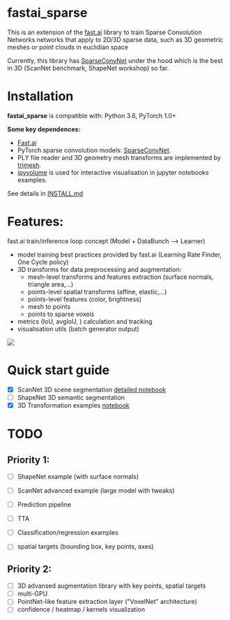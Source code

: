 # fastai_sparse

This is an extension of the [fast.ai](https://github.com/fastai/fastai) library to train Sparse Convolution Networks networks that apply to 2D/3D sparse data, such as 3D geometric meshes or point clouds in euclidian space

Currently, this library has [SparseConvNet](https://github.com/facebookresearch/SparseConvNet) under the hood which is the best in 3D (ScanNet benchmark, ShapeNet workshop) so far.


# Installation

**fastai_sparse** is compatible with: Python 3.6, PyTorch 1.0+

**Some key dependences:**  
- [Fast.ai](https://github.com/fastai/fastai#installation)  
- PyTorch sparse convolution models: [SparseConvNet](https://github.com/facebookresearch/SparseConvNet). 
- PLY file reader and 3D geometry mesh transforms are implemented by [trimesh](https://github.com/mikedh/trimesh).    
- [ipyvolume](http://ipyvolume.readthedocs.io/) is used for interactive visualisation in jupyter notebooks examples.

See details in [INSTALL.md](INSTALL.md)


# Features:
fast.ai train/inference loop concept (Model + DataBunch --> Learner) 
* model training best practices provided by fast.ai (Learning Rate Finder, One Cycle policy)  
* 3D transforms for data preprocessing and augmentation:  
  - mesh-level transforms and features extraction (surface normals, triangle area,...)  
  - points-level spatial transforms (affine, elastic,...)  
  - points-level features (color, brightness)  
  - mesh to points
  - points to sparse voxels
* metrics (IoU, avgIoU, ) calculation and tracking
* visualisation utils (batch generator output)  

![](https://goodok.github.io/fastai_sparse/docs/mission/classes.svg)


# Quick start guide


- [x] ScanNet 3D scene segmentation [detailed notebook](https://github.com/goodok/fastai_sparse/blob/master/examples/scannet/unet_24_detailed.ipynb)
- [ ] ShapeNet 3D semantic segmentation
- [x] 3D Transformation examples [notebook](https://github.com/goodok/fastai_sparse/blob/master/notebooks/transforms/transforms.ipynb)
# TODO

## Priority 1:
- [ ] ShapeNet example (with surface normals)
- [ ] ScanNet advanced example (large model with tweaks)
- [ ] Prediction pipeline
- [ ] TTA
- [ ] Classification/regression examples
- [ ] spatial targets (bounding box, key points, axes)


## Priority 2:
- [ ] 3D advansed augmentation library with key points, spatial targets
- [ ] multi-GPU
- [ ] PointNet-like feature extraction layer ("VoxelNet" architecture)
- [ ] confidence / heatmap / kernels visualization 
